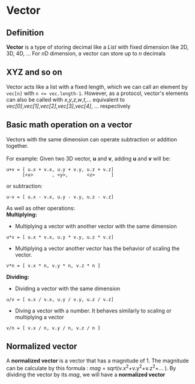 # Vector
## Definition
**Vector** is a type of storing decimal like a *List* with fixed dimension like 2D, 3D, 4D, ... For *n*D dimension, a vector can store up to *n* decimals
<br>
## XYZ and so on
Vector acts like a list with a fixed length, which we can call an element by `vec[n]` with `n <= vec.length-1`. However, as a protocol, vector's elements can also be called with *x*,*y*,*z*,*w*,*t*,... equivalent to *vec[0]*,*vec[1]*,*vec[2]*,*vec[3]*,*vec[4]*, ... respectively
<br>
## Basic math operation on a vector
Vectors with the same dimension can operate subtraction or addition together. <br>
<br>
For example:
Given two 3D vector, **u** and **v**, adding **u** and **v** will be: <br>
```
u+v = [ u.x + v.x, u.y + v.y, u.z + v.z]
      [<x>       , <y>,       <z>      ]
```
or subtraction: 
```
u-v = [ u.x - v.x, u.y - v.y, u.z - v.z]
```
As well as other operations: <br>
**Multiplying:** <br>
+ Multiplying a vector with another vector with the same dimension 
```
u*v = [ u.x * v.x, u.y * v.y, u.z * v.z]
```
+ Multiplying a vector another vector has the behavior of scaling the vector.
 ```
v*n = [ v.x * n, v.y * n, v.z * n ] 
```
**Dividing:** <br>
+ Dividing a vector with the same dimension
```
u/v = [ u.x / v.x, u.y / v.y, u.z / v.z]
```
+ Diving a vector with a number. It behaves similarly to scaling or multiplying a vector
```
v/n = [ v.x / n, v.y / n, v.z / n ] 
```
## Normalized vector
A **normalized vector** is a vector that has a magnitude of 1. The magnitude can be calculate by this formula : *mag* = sqrt(v.x<sup>2</sup>+v.y<sup>2</sup>+v.z<sup>2</sup>+... ). By dividing the vector by its *mag*, we will have a **normalized vector**
